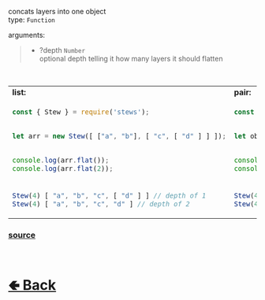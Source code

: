 concats layers into one object<br>
type: `Function`

arguments:
> - ?depth `Number`<br>
> optional depth telling it how many layers it should flatten

<br>

<table>
<tr>
<td> <b>list:</b> </td> <td> <b>pair:</b> </td>
</tr>
<tr>
<td>

```js
const { Stew } = require('stews');


let arr = new Stew([ ["a", "b"], [ "c", [ "d" ] ] ]);


console.log(arr.flat());
console.log(arr.flat(2));
```

</td>
<td>

```js
const { Stew } = require('stews');


let obj = new Stew({ key1: "val1", key2: ["val2"] });


console.log(obj.flat());
console.log(obj.flat(2));
```

</td>
<tr>
<td>

```js
Stew(4) [ "a", "b", "c", [ "d" ] ] // depth of 1
Stew(4) [ "a", "b", "c", "d" ] // depth of 2
```

</td>
<td>

```js
Stew(4) [ "key1", "val1", "key2", [ "val2" ] ] // depth of 1
Stew(4) [ "key1", "val1", "key2", "val2" ] // depth of 2
```

</td>
</table>

### [source](https://github.com/shysolocup/stews/blob/main/src/Stew/functions/flat.js)

<br> <h1> [🢀 Back](https://github.com/shysolocup/stews/wiki/Stew-methods) </h1>